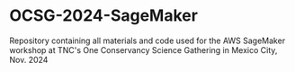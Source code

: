 # OCSG-2024-SageMaker
Repository containing all materials and code used for the AWS SageMaker workshop at TNC's One Conservancy Science Gathering in Mexico City, Nov. 2024 
